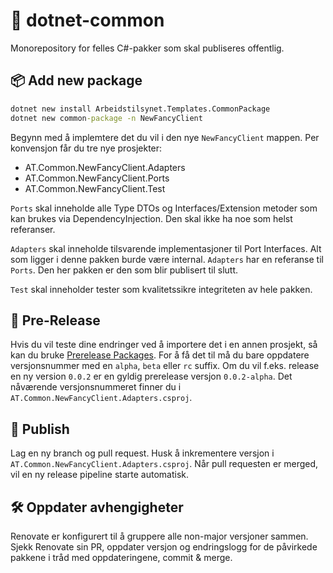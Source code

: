 # 🌈 dotnet-common

Monorepository for felles C#-pakker som skal publiseres offentlig.

## 📦 Add new package

```cmd
dotnet new install Arbeidstilsynet.Templates.CommonPackage
dotnet new common-package -n NewFancyClient
```

Begynn med å implemtere det du vil i den nye `NewFancyClient` mappen.
Per konvensjon får du tre nye prosjekter:

* AT.Common.NewFancyClient.Adapters
* AT.Common.NewFancyClient.Ports
* AT.Common.NewFancyClient.Test

``Ports`` skal inneholde alle Type DTOs og Interfaces/Extension metoder som kan brukes via DependencyInjection. Den skal ikke ha noe som helst referanser.

``Adapters`` skal inneholde tilsvarende implementasjoner til Port Interfaces. Alt som ligger i denne pakken burde være internal. ``Adapters`` har en referanse til ``Ports``. Den her pakken er den som blir publisert til slutt.

``Test`` skal inneholder tester som kvalitetssikre integriteten av hele pakken.

## 🚧 Pre-Release

Hvis du vil teste dine endringer ved å importere det i en annen prosjekt, så kan du bruke [Prerelease Packages](https://learn.microsoft.com/en-us/nuget/create-packages/prerelease-packages). For å få det til må du bare oppdatere versjonsnummer med en `alpha`, `beta` eller `rc` suffix. Om du vil f.eks. release en ny version `0.0.2` er en gyldig prerelease versjon  `0.0.2-alpha`. Det nåværende versjonsnummeret finner du i `AT.Common.NewFancyClient.Adapters.csproj`.

## 🚀 Publish

Lag en ny branch og pull request. Husk å inkrementere versjon i `AT.Common.NewFancyClient.Adapters.csproj`. Når pull requesten er merged, vil en ny release pipeline starte automatisk.

## 🛠️ Oppdater avhengigheter

Renovate er konfigurert til å gruppere alle non-major versjoner sammen. Sjekk Renovate sin PR, oppdater versjon og endringslogg for de påvirkede pakkene i tråd med oppdateringene, commit & merge.
